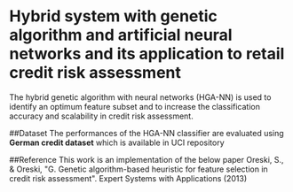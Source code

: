 # Hybrid system with genetic algorithm and artificial neural networks and its application to retail credit risk assessment
The hybrid genetic algorithm with neural networks (HGA-NN) is used to identify an optimum feature subset and to increase the classification accuracy and scalability in credit risk assessment.

##Dataset
The performances of the HGA-NN classifier are evaluated using **German credit dataset** which is available in UCI repository

##Reference
This work is an implementation of the below paper
Oreski, S., & Oreski, "G. Genetic algorithm-based heuristic for feature selection in credit risk assessment". Expert Systems with Applications (2013)
